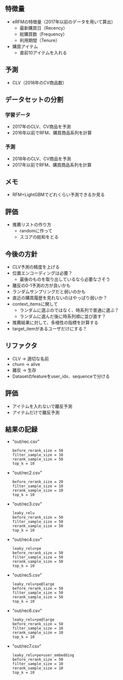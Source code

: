## 特徴量

- eRFMの特徴量（2017年以前のデータを用いて算出）
    - 最新購買日（Recency）
    - 総購買数（Frequency）
    - 利用期間（Tenure）
- 購買アイテム
    - 直前10アイテムを入れる

## 予測

- CLV（2018年のCV商品数）

## データセットの分割

### 学習データ

- 2017年のCLV、CV商品を予測
- 2016年以前でRFM、購買商品系列を計算

### 予測

- 2018年のCLV、CV商品を予測
- 2017年以前でRFM、購買商品系列を計算

## メモ

- RFM+LightGBMでどれくらい予測できるか見る

## 評価

- 推薦リストの作り方
    - randomに作って
    - スコアの総和をとる

## 今後の方針

- CLV予測の精度を上げる
- 位置エンコーディングは必要？
    - 最後のものを取り出しているなら必要なさそう
- 離反の0-1予測の方が良いかも
- ランダムサンプリングだと弱いのかも
- 直近の購買履歴を見れないのはやっぱり弱いか？
- context_itemsに関して
    - ランダムに選ぶのではなく、時系列で普通に選ぶ？
    - ランダムに選んだ後に時系列順に並び直す？
- 推薦結果に対して、多様性の指標を計算する
- target_itemがあるユーザだけにする？

## リファクタ

- CLV -> 適切な名前
- churn -> alive
- 離反 -> 生存
- Datasetのfeatureをuser_idx、sequenceで分ける

## 評価

- アイテムを入れないで離反予測
- アイテムだけで離反予測

## 結果の記録

- "out/rec.csv"
    ```
    before_rerank_size = 50
    filter_sample_size = 10
    rerank_sample_size = 50
    top_k = 10
    ```

- "out/rec2.csv"
    ```
    before_rerank_size = 20
    filter_sample_size = 10
    rerank_sample_size = 10
    top_k = 10
    ```

- "out/rec3.csv"
    ```
    leaky_relu
    before_rerank_size = 50
    filter_sample_size = 50
    rerank_sample_size = 50
    top_k = 10
    ```

- "out/rec4.csv"
    ```
    leaky_relu+pe
    before_rerank_size = 50
    filter_sample_size = 50
    rerank_sample_size = 50
    top_k = 10
    ```

- "out/rec5.csv"
    ```
    leaky_relu+pe@large
    before_rerank_size = 50
    filter_sample_size = 50
    rerank_sample_size = 50
    top_k = 10
    ```

- "out/rec6.csv"
    ```
    leaky_relu+pe@large
    before_rerank_size = 50
    filter_sample_size = 10
    rerank_sample_size = 10
    top_k = 10
    ```

- "out/rec7.csv"
    ```
    leaky_relu+pe+user_embedding
    before_rerank_size = 50
    filter_sample_size = 10
    rerank_sample_size = 10
    top_k = 10
    ```
